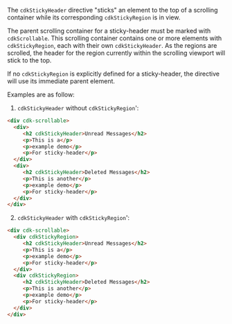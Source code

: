 The `cdkStickyHeader` directive "sticks" an element to the top of a scrolling container
while its corresponding `cdkStickyRegion` is in view.

<!-- example(sticky-header-overview) -->

The parent scrolling container for a sticky-header must be marked with `cdkScrollable`.
This scrolling container contains one or more elements with `cdkStickyRegion`,
each with their own `cdkStickyHeader`. As the regions are scrolled, the header for the
region currently within the scrolling viewport will stick to the top.

If no `cdkStickyRegion` is explicitly defined for a sticky-header, the directive will use its 
immediate parent element. 

Examples are as follow:

1. `cdkStickyHeader` without `cdkStickyRegion`':
```html
<div cdk-scrollable>
  <div>
     <h2 cdkStickyHeader>Unread Messages</h2>
     <p>This is a</p>
     <p>example demo</p>
     <p>For sticky-header</p>
  </div>
  <div>
     <h2 cdkStickyHeader>Deleted Messages</h2>
     <p>This is another</p>
     <p>example demo</p>
     <p>For sticky-header</p>
  </div>
</div>
```

2. `cdkStickyHeader` with `cdkStickyRegion`':
```html
<div cdk-scrollable>
  <div cdkStickyRegion>
     <h2 cdkStickyHeader>Unread Messages</h2>
     <p>This is a</p>
     <p>example demo</p>
     <p>For sticky-header</p>
  </div>
  <div cdkStickyRegion>
     <h2 cdkStickyHeader>Deleted Messages</h2>
     <p>This is another</p>
     <p>example demo</p>
     <p>For sticky-header</p>
  </div>
</div>
```
